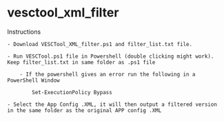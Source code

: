 # vesctool_xml_filter

  Instructions
  
    - Download VESCTool_XML_filter.ps1 and filter_list.txt file.
    
    - Run VESCTool.ps1 file in Powershell (double clicking might work).  Keep filter_list.txt in same folder as .ps1 file
    
        - If the powershell gives an error run the following in a PowerShell Window
        
            Set-ExecutionPolicy Bypass
            
    - Select the App Config .XML, it will then output a filtered version in the same folder as the original APP config .XML
